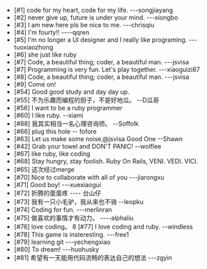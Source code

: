* [#1] code for my heart, code for my life.  ---songjiayang
* [#2] never give up, future is under your mind. ---xiongbo
* [#3] I am new here pls be nice to me. ---chrisqiu
* [#4] I'm fourty!!                            ----qqren
* [#5] I'm no longer a UI designer and I really like programing.  ---tuoxiaozhong
* [#6] she just like ruby
* [#7] Code, a beautiful thing; coder, a beautiful man.  ---jsvisa
* [#7] Programming is very fun. Let's play together. ---xiaoguizi87
* [#8] Code, a beautiful thing; coder, a beautiful man.  ---jsvisa
* [#9] Come on!
* [#54] Good good study and day day up.
* [#55] 不为乐趣而编程的厨子，不是好地瓜。 --D瓜哥
* [#56] I want to be a ruby programmer
* [#60] I like ruby. --xiami
* [#88] 我其实相当一名心理咨询师。  --Soffolk
* [#66] plug this hole -- fofore
* [#63] Let us make some noise,@jsvisa Good One --Shawn
* [#42] Grab your towel and DON'T PANIC!  --wolflee
* [#67] like ruby, like coding
* [#68] Stay hungry, stay foolish. Ruby On Rails, VENI. VEDI. VICI.
* [#65] 这次经过merge
* [#70] Nice to collaborate with all of you ---jiarongxu
* [#71] Good boy!                           ---xuexiaogui
* [#72] 折腾的蛋蛋疼                        ---- 台山仔
* [#73] 我有一只小毛驴，我从来也不骑		--leopku
* [#74] Coding for fun.              ---merlinran
* [#75] 做喜欢的事情才有动力。				----alphaliu
* [#76] love coding。
8 [#77] I love coding and ruby.  --windless
* [#78] This game is insteresting.   ---free1
* [#79] learning git   ---yechengxiao
* [#80] To dream!   ---huohusky
* [#81] 希望有一天能用代码流畅的表达自己的想法 ---zgyin
